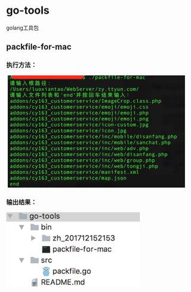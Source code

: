 # go-tools
golang工具包

## packfile-for-mac
### 执行方法：
  <img src="bin/demo/p2.jpeg" with="500" height="300">

### 输出结果：
  <img src="bin/demo/p1.jpeg" with="300" height="200">





